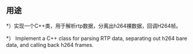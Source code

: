## 用途
*）实现一个C++类，用于解析rtp数据，分离出h264裸数据，回调H264帧。

*）	Implement a C++ class for parsing RTP data, separating out h264 bare data, and calling back h264 frames.
